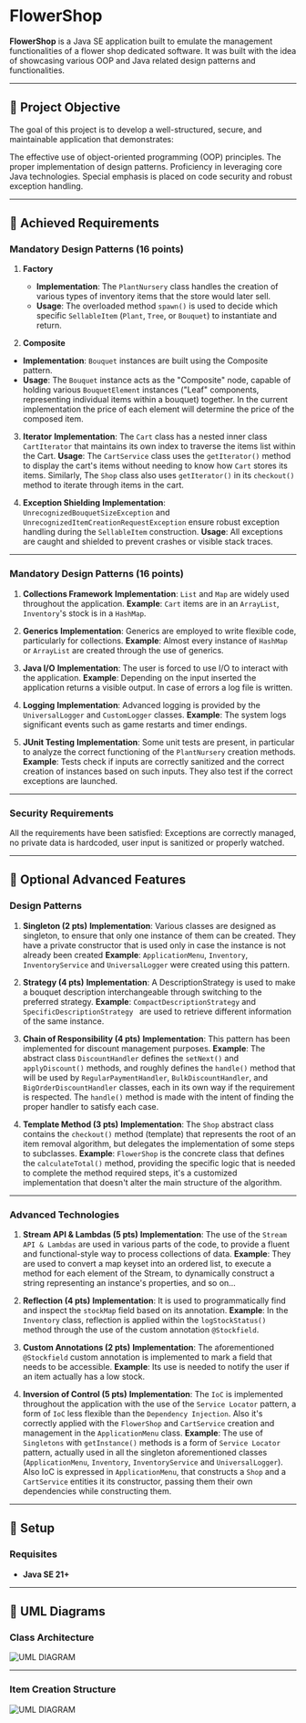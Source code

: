# FlowerShop

**FlowerShop** is a Java SE application built to emulate the management functionalities of a flower shop dedicated software. It was built with the idea of showcasing various OOP and Java related design patterns and functionalities.

---

## 🎯 Project Objective

The goal of this project is to develop a well-structured, secure, and maintainable application that demonstrates:

The effective use of object-oriented programming (OOP) principles.
The proper implementation of design patterns.
Proficiency in leveraging core Java technologies.
Special emphasis is placed on code security and robust exception handling.

---

## 🥇 Achieved Requirements

### **Mandatory Design Patterns (16 points)**

1. **Factory**
    - **Implementation**: The `PlantNursery` class handles the creation of various types of inventory items that the store would later sell.
    - **Usage**: The overloaded method `spawn()` is used to decide which specific `SellableItem` (`Plant`, `Tree`, or `Bouquet`) to instantiate and return.

2. **Composite** 
- **Implementation**: `Bouquet` instances are built using the Composite pattern. 
- **Usage**: The `Bouquet` instance acts as the "Composite" node, capable of holding various `BouquetElement` instances ("Leaf" components, representing individual items within a bouquet) together. In the current implementation the price of each element will determine the price of the composed item.  

3. **Iterator** 
**Implementation**: The `Cart` class has a nested inner class `CartIterator` that maintains its own index to traverse the items list within the Cart.
**Usage**: The `CartService` class uses  the `getIterator()` method to display the cart's items without needing to know how `Cart` stores its items. Similarly, The `Shop` class also uses `getIterator()` in its `checkout()` method to iterate through items in the cart.

4. **Exception Shielding**
**Implementation**: `UnrecognizedBouquetSizeException` and `UnrecognizedItemCreationRequestException` ensure robust exception handling during the `SellableItem` construction.
**Usage**: All exceptions are caught and shielded to prevent crashes or visible stack traces.

---

### **Mandatory Design Patterns (16 points)**

1. **Collections Framework**
**Implementation**: `List` and `Map` are widely used throughout the application.
**Example**: `Cart` items are in an `ArrayList`, `Inventory`'s stock is in a `HashMap`.

2. **Generics**
**Implementation**: Generics are employed to write flexible code, particularly for collections.
**Example**: Almost every instance of `HashMap` or `ArrayList` are created through the use of generics.

3. **Java I/O**
**Implementation**: The user is forced to use I/O to interact with the application.
**Example**: Depending on the input inserted the application returns a visible output. In case of errors a log file is written.

4. **Logging**
**Implementation**: Advanced logging is provided by the `UniversalLogger` and `CustomLogger` classes.
**Example**: The system logs significant events such as game restarts and timer endings.

5. **JUnit Testing**
**Implementation**: Some unit tests are present, in particular to analyze the correct functioning of the `PlantNursery` creation methods.
**Example**: Tests check if inputs are correctly sanitized and the correct creation of instances based on such inputs. They also test if the correct exceptions are launched.

---

### **Security Requirements**

All the requirements have been satisfied: Exceptions are correctly managed, no private data is hardcoded, user input is sanitized or properly watched.

---

## 🥇 Optional Advanced Features

### **Design Patterns**

1. **Singleton (2 pts)**
**Implementation**: Various classes are designed as singleton, to ensure that only one instance of them can be created. They have a private constructor that is used only in case the instance is not already been created
**Example**: `ApplicationMenu`, `Inventory`, `InventoryService` and `UniversalLogger` were created using this pattern.

2. **Strategy (4 pts)**
**Implementation**: A DescriptionStrategy is used to make a bouquet description interchangeable through switching to the preferred strategy.
**Example**: `CompactDescriptionStrategy` and `SpecificDescriptionStrategy ` are used to retrieve different information of the same instance.

3. **Chain of Responsibility (4 pts)**
**Implementation**: This pattern has been implemented for discount management purposes.
**Example**: The abstract class `DiscountHandler` defines the `setNext()` and `applyDiscount()` methods, and roughly defines the `handle()` method that will be used by `RegularPaymentHandler`, `BulkDiscountHandler`, and `BigOrderDiscountHandler` classes, each in its own way if the requirement is respected. The `handle()` method is made with the intent of finding the proper handler to satisfy each case.

4. **Template Method (3 pts)**
**Implementation**: The `Shop` abstract class contains the `checkout()` method (template) that represents the root of an item removal algorithm, but delegates the implementation of some steps to subclasses.
**Example**: `FlowerShop` is the concrete class that defines the `calculateTotal()` method, providing the specific logic that is needed to complete the method required steps, it's a customized implementation that doesn't alter the main structure of the algorithm.

---

### **Advanced Technologies**

1. **Stream API & Lambdas (5 pts)**
**Implementation**: The use of the `Stream API & Lambdas` are used in various parts of the code, to provide a fluent and functional-style way to process collections of data.
**Example**: They are used to convert a map keyset into an ordered list, to execute a method for each element of the Stream, to dynamically construct a string representing an instance's properties, and so on...

2. **Reflection (4 pts)**
**Implementation**: It is used to programmatically find and inspect the `stockMap` field based on its annotation. 
**Example**: In the `Inventory` class, reflection is applied within the `logStockStatus()` method through the use of the custom annotation `@Stockfield`. 

3. **Custom Annotations (2 pts)**
**Implementation**: The aforementioned `@Stockfield` custom annotation is implemented to mark a field that needs to be accessible. 
**Example**: Its use is needed to notify the user if an item actually has a low stock. 

4. **Inversion of Control (5 pts)**
**Implementation**: The `IoC` is implemented throughout the application with the use of the `Service Locator` pattern, a form of `IoC` less flexible than the `Dependency Injection`. Also it's correctly applied with the `FlowerShop` and `CartService` creation and management in the `ApplicationMenu` class.
**Example**: The use of `Singletons` with `getInstance()` methods is a form of `Service Locator` pattern, actually used in all the singleton aforementioned classes (`ApplicationMenu`, `Inventory`, `InventoryService` and `UniversalLogger`). Also IoC is expressed in `ApplicationMenu`, that constructs a `Shop` and a `CartService` entities it its constructor, passing them their own dependencies while constructing them. 

---

## 🔨 Setup

### **Requisites**
- **Java SE 21+**

---

## 📖 UML Diagrams

### Class Architecture
![UML DIAGRAM](project.png "Class Architecture")

---
### Item Creation Structure
![UML DIAGRAM](item_creation.png "Item Creation Structure")

#

